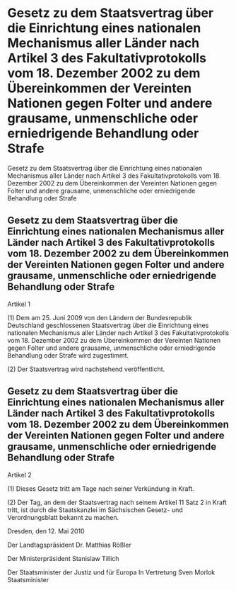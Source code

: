 # Gesetz zu dem Staatsvertrag über die Einrichtung eines nationalen Mechanismus aller Länder nach Artikel 3 des Fakultativprotokolls vom 18. Dezember 2002 zu dem Übereinkommen der Vereinten Nationen gegen Folter und andere grausame, unmenschliche oder erniedrigende Behandlung oder Strafe


Gesetz zu dem Staatsvertrag über die Einrichtung eines nationalen Mechanismus aller Länder nach Artikel 3 des Fakultativprotokolls vom 18. Dezember 2002 zu dem Übereinkommen der Vereinten Nationen gegen Folter und andere grausame, unmenschliche oder erniedrigende Behandlung oder Strafe

## Gesetz zu dem Staatsvertrag über die Einrichtung eines nationalen Mechanismus aller Länder nach Artikel 3 des Fakultativprotokolls vom 18. Dezember 2002 zu dem Übereinkommen der Vereinten Nationen gegen Folter und andere grausame, unmenschliche oder erniedrigende Behandlung oder Strafe
 Artikel 1

(1) Dem am 25. Juni 2009 von den Ländern der Bundesrepublik Deutschland geschlossenen Staatsvertrag über die Einrichtung eines nationalen Mechanismus aller Länder nach Artikel 3 des Fakultativprotokolls vom 18. Dezember 2002 zu dem Übereinkommen der Vereinten Nationen gegen Folter und andere grausame, unmenschliche oder erniedrigende Behandlung oder Strafe wird zugestimmt.

(2) Der 
        Staatsvertrag wird nachstehend veröffentlicht.


## Gesetz zu dem Staatsvertrag über die Einrichtung eines nationalen Mechanismus aller Länder nach Artikel 3 des Fakultativprotokolls vom 18. Dezember 2002 zu dem Übereinkommen der Vereinten Nationen gegen Folter und andere grausame, unmenschliche oder erniedrigende Behandlung oder Strafe
 Artikel 2

(1) Dieses Gesetz tritt am Tage nach seiner Verkündung in Kraft.

(2) Der Tag, an dem der Staatsvertrag nach seinem Artikel 11 Satz 2 in Kraft tritt, ist durch die Staatskanzlei im Sächsischen Gesetz- und Verordnungsblatt bekannt zu machen.

Dresden, den 12. Mai 2010

Der Landtagspräsident 
           Dr. Matthias Rößler

Der Ministerpräsident 
           Stanislaw Tillich

Der Staatsminister der Justiz und für Europa 
           In Vertretung 
           Sven Morlok 
           Staatsminister

